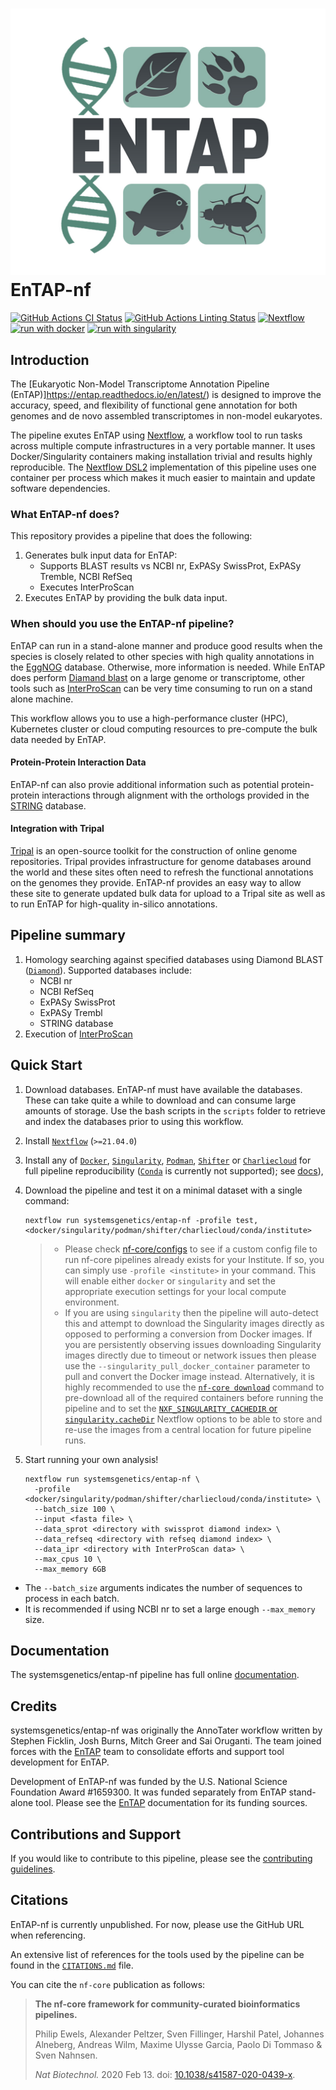 # ![systemsgenetics/entap-nf](docs/images/ENTAP_white.jpg) EnTAP-nf

[![GitHub Actions CI Status](https://github.com/systemsgenetics/entap-nf/workflows/nf-core%20CI/badge.svg)](https://github.com/systemsgenetics/entap-nf/actions?query=workflow%3A%22nf-core+CI%22)
[![GitHub Actions Linting Status](https://github.com/systemsgenetics/entap-nf/workflows/nf-core%20linting/badge.svg)](https://github.com/systemsgenetics/entap-nf/actions?query=workflow%3A%22nf-core+linting%22)
[![Nextflow](https://img.shields.io/badge/nextflow%20DSL2-%E2%89%A521.04.0-23aa62.svg?labelColor=000000)](https://www.nextflow.io/)
[![run with docker](https://img.shields.io/badge/run%20with-docker-0db7ed?labelColor=000000&logo=docker)](https://www.docker.com/)
[![run with singularity](https://img.shields.io/badge/run%20with-singularity-1d355c.svg?labelColor=000000)](https://sylabs.io/docs/)


## Introduction

The [Eukaryotic Non-Model Transcriptome Annotation Pipeline (EnTAP)]https://entap.readthedocs.io/en/latest/) is designed to improve the accuracy, speed, and flexibility of functional gene annotation for both genomes and de novo assembled transcriptomes in non-model eukaryotes.  

The pipeline exutes EnTAP using [Nextflow](https://www.nextflow.io), a workflow tool to run tasks across multiple compute infrastructures in a very portable manner. It uses Docker/Singularity containers making installation trivial and results highly reproducible. The [Nextflow DSL2](https://www.nextflow.io/docs/latest/dsl2.html) implementation of this pipeline uses one container per process which makes it much easier to maintain and update software dependencies.

### What EnTAP-nf does?
This repository provides a pipeline that does the following:

1.  Generates bulk input data for EnTAP:
    - Supports BLAST results vs NCBI nr, ExPASy SwissProt, ExPASy Tremble, NCBI RefSeq
    - Executes InterProScan
2.  Executes EnTAP by providing the bulk data input.

### When should you use the EnTAP-nf pipeline?

EnTAP can run in a stand-alone manner and produce good results when the species is closely related to other species with high quality annotations in the [EggNOG](http://eggnog5.embl.de/#/app/home) database.  Otherwise, more information is needed. While EnTAP does perform [Diamand blast](https://github.com/bbuchfink/diamond) on a large genome or transcriptome, other tools such as [InterProScan](https://interproscan-docs.readthedocs.io/en/latest/) can be very time consuming to run on a stand alone machine.  

This workflow allows you to use a high-performance cluster (HPC), Kubernetes cluster or cloud computing resources to pre-compute the bulk data needed by EnTAP.

#### Protein-Protein Interaction Data

EnTAP-nf can also provie additional information such as potential protein-protein interactions through alignment with the orthologs provided in the [STRING](https://string-db.org/) database.  

#### Integration with Tripal

[Tripal](http://tripal.info) is an open-source toolkit for the construction of online genome repositories.  Tripal provides infrastructure for genome databases around the world and these sites often need to refresh the functional annotations on the genomes they provide. EnTAP-nf provides an easy way to allow these site to generate updated bulk data for upload to a Tripal site as well as to run EnTAP for high-quality in-silico annotations.

## Pipeline summary

1. Homology searching against specified databases using Diamond BLAST ([`Diamond`](https://github.com/bbuchfink/diamond)). Supported databases include:
    - NCBI nr
    - NCBI RefSeq
    - ExPASy SwissProt
    - ExPASy Trembl
    - STRING database
2. Execution of [InterProScan](https://interproscan-docs.readthedocs.io/en/latest/)

## Quick Start

1. Download databases. EnTAP-nf must have available the databases. These can take quite a while to download and can consume large amounts of storage.  Use the bash scripts in the `scripts` folder to retrieve and index the databases prior to using this workflow.

1. Install [`Nextflow`](https://www.nextflow.io/docs/latest/getstarted.html#installation) (`>=21.04.0`)

2. Install any of [`Docker`](https://docs.docker.com/engine/installation/), [`Singularity`](https://www.sylabs.io/guides/3.0/user-guide/), [`Podman`](https://podman.io/), [`Shifter`](https://nersc.gitlab.io/development/shifter/how-to-use/) or [`Charliecloud`](https://hpc.github.io/charliecloud/) for full pipeline reproducibility ([`Conda`](https://conda.io/miniconda.html) is currently not supported); see [docs](https://nf-co.re/usage/configuration#basic-configuration-profiles)),

3. Download the pipeline and test it on a minimal dataset with a single command:

    ```console
    nextflow run systemsgenetics/entap-nf -profile test,<docker/singularity/podman/shifter/charliecloud/conda/institute>
    ```

    > * Please check [nf-core/configs](https://github.com/nf-core/configs#documentation) to see if a custom config file to run nf-core pipelines already exists for your Institute. If so, you can simply use `-profile <institute>` in your command. This will enable either `docker` or `singularity` and set the appropriate execution settings for your local compute environment.
    > * If you are using `singularity` then the pipeline will auto-detect this and attempt to download the Singularity images directly as opposed to performing a conversion from Docker images. If you are persistently observing issues downloading Singularity images directly due to timeout or network issues then please use the `--singularity_pull_docker_container` parameter to pull and convert the Docker image instead. Alternatively, it is highly recommended to use the [`nf-core download`](https://nf-co.re/tools/#downloading-pipelines-for-offline-use) command to pre-download all of the required containers before running the pipeline and to set the [`NXF_SINGULARITY_CACHEDIR` or `singularity.cacheDir`](https://www.nextflow.io/docs/latest/singularity.html?#singularity-docker-hub) Nextflow options to be able to store and re-use the images from a central location for future pipeline runs.


4. Start running your own analysis!

    <!-- TODO nf-core: Update the example "typical command" below used to run the pipeline -->

    ```console
    nextflow run systemsgenetics/entap-nf \
      -profile <docker/singularity/podman/shifter/charliecloud/conda/institute> \
      --batch_size 100 \
      --input <fasta file> \
      --data_sprot <directory with swissprot diamond index> \
      --data_refseq <directory with refseq diamond index> \
      --data_ipr <directory with InterProScan data> \
      --max_cpus 10 \
      --max_memory 6GB

    ```
- The `--batch_size` arguments indicates the number of sequences to process in each batch.
- It is recommended if using NCBI nr to set a large enough `--max_memory` size.

## Documentation

The systemsgenetics/entap-nf pipeline has full online [documentation](https://entap-nf.readthedocs.io/en/latest/).

## Credits

systemsgenetics/entap-nf was originally the AnnoTater workflow written by Stephen Ficklin, Josh Burns, Mitch Greer and Sai Oruganti. The team joined forces with the [EnTAP](https://github.com/harta55/EnTAP) team to consolidate efforts and support tool development for EnTAP.

Development of EnTAP-nf was funded by the U.S. National Science Foundation Award #1659300. It was funded separately from EnTAP stand-alone tool. Please see the [EnTAP](https://entap.readthedocs.io/en/latest/) documentation for its funding sources.


## Contributions and Support

If you would like to contribute to this pipeline, please see the [contributing guidelines](.github/CONTRIBUTING.md).


## Citations

EnTAP-nf is currently unpublished. For now, please use the GitHub URL when referencing.

<!-- TODO nf-core: Add bibliography of tools and data used in your pipeline -->
An extensive list of references for the tools used by the pipeline can be found in the [`CITATIONS.md`](CITATIONS.md) file.

You can cite the `nf-core` publication as follows:

> **The nf-core framework for community-curated bioinformatics pipelines.**
>
> Philip Ewels, Alexander Peltzer, Sven Fillinger, Harshil Patel, Johannes Alneberg, Andreas Wilm, Maxime Ulysse Garcia, Paolo Di Tommaso & Sven Nahnsen.
>
> _Nat Biotechnol._ 2020 Feb 13. doi: [10.1038/s41587-020-0439-x](https://dx.doi.org/10.1038/s41587-020-0439-x).
